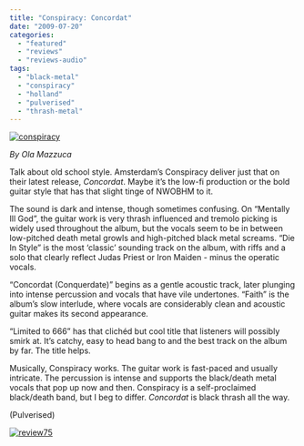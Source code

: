 ```yaml
---
title: "Conspiracy: Concordat"
date: "2009-07-20"
categories: 
  - "featured"
  - "reviews"
  - "reviews-audio"
tags: 
  - "black-metal"
  - "conspiracy"
  - "holland"
  - "pulverised"
  - "thrash-metal"
---
```


[![conspiracy](http://www.hellbound.ca/wp-content/uploads/2009/07/conspiracy-300x300.jpg "conspiracy")](http://www.hellbound.ca/wp-content/uploads/2009/07/conspiracy.jpg)

_By Ola Mazzuca_

Talk about old school style. Amsterdam’s Conspiracy deliver just that on their latest release, _Concordat_. Maybe it’s the low-fi production or the bold guitar style that has that slight tinge of NWOBHM to it.

The sound is dark and intense, though sometimes confusing. On “Mentally Ill God”, the guitar work is very thrash influenced and tremolo picking is widely used throughout the album, but the vocals seem to be in between low-pitched death metal growls and high-pitched black metal screams. “Die In Style” is the most ‘classic’ sounding track on the album, with riffs and a solo that clearly reflect Judas Priest or Iron Maiden - minus the operatic vocals.

“Concordat (Conquerdate)” begins as a gentle acoustic track, later plunging into intense percussion and vocals that have vile undertones. “Faith” is the album’s slow interlude, where vocals are considerably clean and acoustic guitar makes its second appearance.

“Limited to 666” has that clichéd but cool title that listeners will possibly smirk at. It’s catchy, easy to head bang to and the best track on the album by far. The title helps.

Musically, Conspiracy works. The guitar work is fast-paced and usually intricate. The percussion is intense and supports the black/death metal vocals that pop up now and then. Conspiracy is a self-proclaimed black/death band, but I beg to differ. _Concordat_ is black thrash all the way.

(Pulverised)

[![review75](http://www.hellbound.ca/wp-content/uploads/2009/06/review753.png "review75")](http://www.hellbound.ca/wp-content/uploads/2009/06/review753.png)
